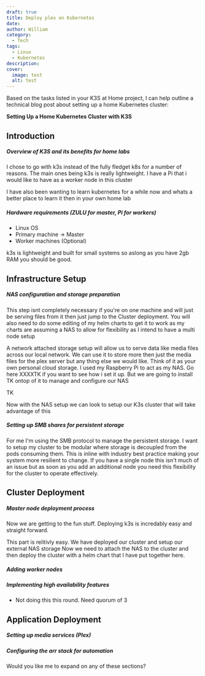 ```yaml
---
draft: true
title: Deploy plex on Kubernetes
date: 
author: William
category:
  - Tech
tags:
  - Linux
  - Kubernetes
description: 
cover:
  image: test
  alt: test
---
```

Based on the tasks listed in your K3S at Home project, I can help outline a technical blog post about setting up a home Kubernetes cluster:

**Setting Up a Home Kubernetes Cluster with K3S**

## Introduction
##### Overview of K3S and its benefits for home labs
I chose to go with k3s instead of the fully fledget k8s for a number of reasons. The main ones being k3s is really lightweight. I have a Pi that i would like to have as a worker node in this cluster

I have also been wanting to learn kubernetes for a while now and whats a better place to learn it then in your own home lab


##### Hardware requirements (ZULU for master, Pi for workers)
- Linux OS
- Primary machine -> Master
- Worker machines (Optional)

k3s is lightweight and built for small systems so aslong as you have 2gb RAM you should be good.


## Infrastructure Setup
##### NAS configuration and storage preparation

This step isnt completely necessary if you're on one machine and will just be serving files from it then just jump to the Cluster deployment. You will also need to do some editing of my helm charts to get it to work as my charts are assuming a NAS to allow for flexibility as I intend to have a multi node setup

A network attached storage setup will allow us to serve data like media files across our local network. We can use it to store more then just the media files for the plex server but any thing else we would like. 
Think of it as your own personal cloud storage. I used my Raspberry Pi to act as my NAS. Go here XXXXTK if you want to see how i set it up. But we are going to install TK ontop of it to manage and configure our NAS


TK

Now with the NAS setup we can look to setup our K3s cluster that will take advantage of this

##### Setting up SMB shares for persistent storage

For me I'm using the SMB protocol to manage the persistent storage. I want to setup my cluster to be modular where storage is decoupled from the pods consuming them. This is inline with industry best practice making your system more resilient to change. If you have a single node this isn't much of an issue but as soon as you add an additional node you need this flexibility for the cluster to operate effectively.


## Cluster Deployment
##### Master node deployment process
Now we are getting to the fun stuff. Deploying k3s is incredably easy and straight forward. 


This part is relitivly easy. We have deployed our cluster and setup our external NAS storage
Now we need to attach the NAS to the cluster and then deploy the cluster with a helm chart that I have put together here.

##### Adding worker nodes
##### Implementing high availability features 
- Not doing this this round. Need quorum of 3
## Application Deployment
##### Setting up media services (Plex)
##### Configuring the arr stack for automation

Would you like me to expand on any of these sections?